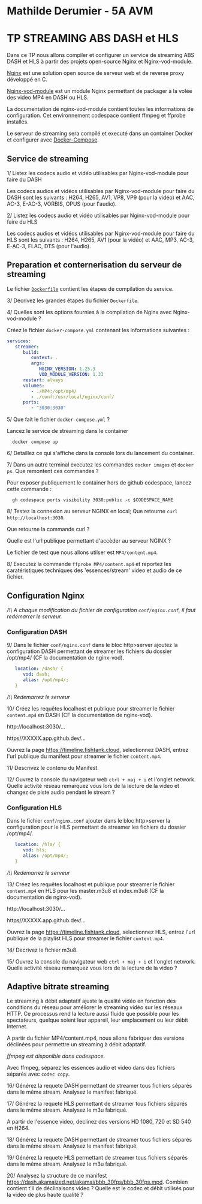 # Mathilde Derumier - 5A AVM #

# TP STREAMING ABS DASH et HLS

Dans ce TP nous allons compiler et configurer un service de streaming ABS DASH et HLS à partir des projets open-source Nginx et Nginx-vod-module.

[Nginx](https://www.nginx.com/) est une solution open source de serveur web et de reverse proxy développé en C.

[Nginx-vod-module](https://github.com/kaltura/nginx-vod-module/blob/master/README.md) est un module Nginx permettant de packager à la volée des video MP4 en DASH ou HLS.

La documentation de nginx-vod-module contient toutes les informations de configuration. Cet environnement codespace contient ffmpeg et ffprobe installés.

Le serveur de streaming sera compilé et executé dans un container Docker et configurer avec [Docker-Compose](https://docs.docker.com/compose/gettingstarted/).

## Service de streaming

1/ Listez les codecs audio et vidéo utilisables par Nginx-vod-module pour faire du DASH

Les codecs audios et vidéos utilisables par Nginx-vod-module pour faire du DASH sont les suivants :  H264, H265, AV1, VP8, VP9 (pour la vidéo) et AAC, AC-3, E-AC-3, VORBIS, OPUS (pour l'audio).

2/ Listez les codecs audio et vidéo utilisables par Nginx-vod-module pour faire du HLS

Les codecs audios et vidéos utilisables par Nginx-vod-module pour faire du HLS sont les suivants : H264, H265, AV1 (pour la vidéo) et AAC, MP3, AC-3, E-AC-3, FLAC, DTS (pour l'audio).

## Preparation et conternerisation du serveur de streaming

Le fichier [`Dockerfile`](https://docs.docker.com/reference/dockerfile/) contient les étapes de compilation du service.

3/ Decrivez les grandes étapes du fichier `Dockerfile`.

4/ Quelles sont les options fournies à la compilation de Nginx avec Nginx-vod-module ?

Créez le fichier `docker-compose.yml` contenant les informations suivantes :

```yml
services:
   streamer:
      build:
         context: .
         args:
            NGINX_VERSION: 1.25.3
            VOD_MODULE_VERSION: 1.33
      restart: always
      volumes:
         - ./MP4:/opt/mp4/
         - ./conf:/usr/local/nginx/conf/
      ports:
         - "3030:3030"
```

5/ Que fait le fichier  `docker-compose.yml` ?

Lancez le service de streaming dans le container

      docker compose up

6/ Detaillez ce qui s'affiche dans la console lors du lancement du container.

7/ Dans un autre terminal executez les commandes `docker images` et `docker ps`. Que remontent ces commandes ? 

Pour exposer publiquement le container hors de github codespace, lancez cette commande :

      gh codespace ports visibility 3030:public -c $CODESPACE_NAME

8/ Testez la connexion au serveur NGINX en local; Que retourne `curl http://localhost:3030`. 

Que retourne la commande curl ? 

Quelle est l'url publique permettant d'accèder au serveur NGINX ?

Le fichier de test que nous allons utilser est `MP4/content.mp4`.

8/ Executez la commande `ffprobe MP4/content.mp4` et reportez les caratéristiques techniques des 'essences/stream' video et audio de ce fichier.

## Configuration Nginx

_/!\ A chaque modification du fichier de configuration `conf/nginx.conf`, il faut redémarrer le serveur._

### Configuration DASH

9/ Dans le fichier `conf/nginx.conf` dans le bloc http>server ajoutez la configuration DASH permettant de streamer les fichiers du dossier /opt/mp4/ (CF la documentation de nginx-vod).

```yml
   location: /dash/ {
      vod: dash;
      alias: /opt/mp4/;
   }
```

_/!\ Redemarrez le serveur_

10/ Créez les requêtes localhost et publique pour streamer le fichier `content.mp4` en DASH (CF la documentation de nginx-vod).

   http://localhost:3030/...

   https//XXXXX.app.github.dev/...

Ouvrez la page https://timeline.fishtank.cloud, selectionnez DASH, entrez l'url publique du manifest pour streamer le fichier `content.mp4`.

11/ Descrivez le contenu du Manifest.

12/ Ouvrez la console du navigateur web `ctrl + maj + i` et l'onglet network. Quelle activité réseau remarquez vous lors de la lecture de la video et changez de piste audio pendant le stream ?

### Configuration HLS

Dans le fichier `conf/nginx.conf` ajouter dans le bloc http>server la configuration pour le HLS permettant de streamer les fichiers du dossier /opt/mp4/.

```yml
   location: /hls/ {
      vod: hls;
      alias: /opt/mp4/;
   }
```

_/!\ Redemarrez le serveur_

13/ Créez les requêtes localhost et publique pour streamer le fichier `content.mp4` en HLS pour les master.m3u8 et index.m3u8 (CF la documentation de nginx-vod).

   http://localhost:3030/...

   https//XXXXX.app.github.dev/...

Ouvrez la page https://timeline.fishtank.cloud, selectionnez HLS, entrez l'url publique de la playlist HLS pour streamer le fichier `content.mp4`.

14/ Decrivez le fichier m3u8.

15/ Ouvrez la console du navigateur web `ctrl + maj + i` et l'onglet network. Quelle activité réseau remarquez vous lors de la lecture de la video ?

## Adaptive bitrate streaming

Le streaming à débit adaptatif ajuste la qualité vidéo en fonction des conditions du réseau pour améliorer le streaming vidéo sur les réseaux HTTP. Ce processus rend la lecture aussi fluide que possible pour les spectateurs, quelque soient leur appareil, leur emplacement ou leur débit Internet.

A partir du fichier MP4/content.mp4, nous allons fabriquer des versions déclinées pour permettre un streaming à débit adaptatif.

_ffmpeg est disponible dans codespace._

Avec ffmpeg, séparez les essences audio et video dans des fichiers séparés avec `codec copy`.

16/ Générez la requete DASH permettant de streamer tous fichiers séparés dans le même stream. Analysez le manifest fabriqué.

17/ Générez la requete HLS permettant de streamer tous fichiers séparés dans le même stream. Analysez le m3u fabriqué.

A partir de l'essence video, declinez des versions HD 1080, 720 et SD 540 en H264.

18/ Générez la requete DASH permettant de streamer tous fichiers séparés dans le même stream. Analysez le manifest fabriqué.

19/ Générez la requete HLS permettant de streamer tous fichiers séparés dans le même stream. Analysez le m3u fabriqué.

20/ Analysez la structure de ce manifest https://dash.akamaized.net/akamai/bbb_30fps/bbb_30fps.mpd. 
 Combien contient t'il de déclinaisons video ? 
 Quelle est le codec et débit utilisés pour la video de plus haute qualité ? 
